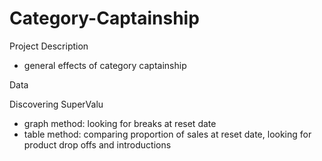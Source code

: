 # Category-Captainship

Project Description
* general effects of category captainship 


Data 


Discovering SuperValu 
* graph method: looking for breaks at reset date 
* table method: comparing proportion of sales at reset date, looking for product drop offs and introductions 
